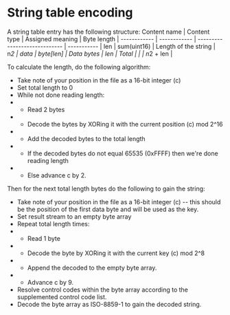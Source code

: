 # String table encoding

A string table entry has the following structure:
Content name | Content type | Assigned meaning              | Byte length |
------------ | ------------ | ----------------------------- | ----------- |
len          | sum(uint16)  | Length of the string          | n*2         |
data         | byte[len]    | Data bytes                    | len         |
*Total*      |              |                               | n*2 + len   |

To calculate the length, do the following algorithm:
* Take note of your position in the file as a 16-bit integer (c)
* Set total length to 0
* While not done reading length:
* * Read 2 bytes
* * Decode the bytes by XORing it with the current position (c) mod 2^16
* * Add the decoded bytes to the total length
* * If the decoded bytes do not equal 65535 (0xFFFF) then we're done reading length
* * Else advance c by 2.

Then for the next total length bytes do the following to gain the string:
* Take note of your position in the file as a 16-bit integer (c) -- this should be the position of the first data byte and will be used as the key.
* Set result stream to an empty byte array
* Repeat total length times:
* * Read 1 byte
* * Decode the byte by XORing it with the current key (c) mod 2^8
* * Append the decoded to the empty byte array.
* * Advance c by 9.
* Resolve control codes within the byte array according to the supplemented control code list.
* Decode the byte array as ISO-8859-1 to gain the decoded string.
